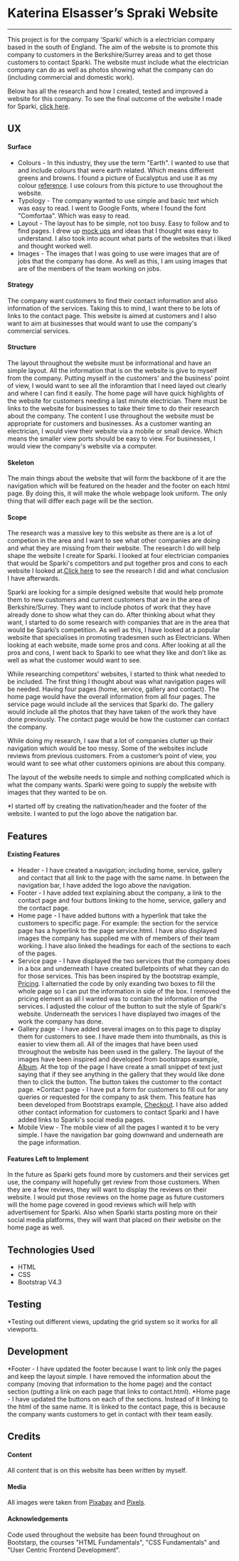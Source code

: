 # Katerina Elsasser’s Spraki Website
-----
This project is for the company ‘Sparki’ which is a electrician company based 
in the south of England. The aim of the website is to promote this company to 
customers in the Berkshire/Surrey areas and to get those customers to contact 
Sparki. The website must include what the electrician company can do as well as 
photos showing what the company can do (including commercial and domestic work).

Below has all the research and how I created, tested and improved a website for 
this company. To see the final outcome of the website I made for Sparki, [click here](https://sparki-website-katerinaelsasser21.c9users.io/index.html).

## UX

#### Surface
* Colours - In this industry, they use the term "Earth". I wanted to use that and
include colours that were earth related. Which means different greens and 
browns. I found a picture of Eucalyptus and use it as my colour [reference](https://assets.bhg.com/bhg/styles/nfp_1080_portrait/public/images/2015/9/28/Nov-color-opener-NEW.jpg?48XOLehbxwDKpF5J9ZgjBy5aCTxQ2pCj).
I use colours from this picture to use throughout the website.
* Typology - The company wanted to use simple and basic text which was easy to 
read. I went to Google Fonts, where I found the font "Comfortaa". Which was 
easy to read. 
* Layout - The layout has to be simple, not too busy. Easy to follow and to find
pages. I drew up [mock ups](https://sparki-website-katerinaelsasser21.c9users.io/mock-up.html) and ideas that I thought was easy to understand. I 
also took into acount what parts of the websites that i liked and thought 
worked well.
* Images - The images that I was going to use were images that are of jobs that
the company has done. As well as this, I am using images that are of the members
of the team working on jobs.

#### Strategy
The company want customers to find their contact information and also information
of the services. Taking this to mind, I want there to be lots of links to the 
contact page. This website is aimed at customers and I also
want to aim at businesses that would want to use the company's commercial services.
#### Structure
The layout throughout the website must be informational and have an simple 
layout. All the information that is on the website is give to myself from the 
company. Putting myself in the customers' and the business' point of view, I 
would want to see all the inforamtion that I need layed out clearly and where I 
can find it easily. The home page will have quick highlights of the website for 
customers needing a last minute electrician. There must be links to the website
for businesses to take their time to do their research about the company.
The content I use throughout the website must be appropriate for customers and 
businesses. As a customer wanting an electrician, I would view their website 
via a mobile or small device. Which means the smaller view ports should be easy
to view. For businesses, I would view the company's website via a computer.
#### Skeleton
The main things about the website that will form the backbone of it are the
navigation which will be featured on the header and the footer on each html page.
By doing this, it will make the whole webpage look uniform. The only thing that 
will differ each page will be the section.
#### Scope
The research was a massive key to this website as there are is a lot of competion
in the area and I want to see what other companies are doing and what they are
missing from their website. The research I do will help shape the website I 
create for Sparki.
I looked at four electrician companies that would be Sparki's competitors and 
put together pros and cons to each website I looked at.[Click here](https://sparki-website-katerinaelsasser21.c9users.io/research.html)
to see the research I did and what conclusion I have afterwards.

Sparki are looking for a simple designed website that would help promote 
them to new customers and current customers that are in the area of 
Berkshire/Surrey. They want to include photos of work that they have already 
done to show what they can do. 
After thinking about what they want, I started to do some research with 
companies that are in the area that would be Sparki’s competition. As well 
as this, I have looked at a popular website that specialises in promoting 
tradesmen such as Electricians. When looking at each website, made some pros 
and cons. After looking at all the pros and cons, I went back to Sparki to see 
what they like and don’t like as well as what the customer would want to see.

While researching competitors’ websites, I started to think what needed to be 
included. The first thing I thought about was what navigation pages will be 
needed. Having four pages (home, service, gallery and contact). The home page 
would have the overall information from all four pages. The service page would 
include all the services that Sparki do. The gallery would include all the 
photos that they have taken of the work they have done previously. The contact 
page would be how the customer can contact the company. 

While doing my research, I saw that a lot of companies clutter up their 
navigation which would be too messy. Some of the websites include reviews from 
previous customers. From a customer’s point of view, you would want to see what
other customers opinions are about this company.

The layout of the website needs to simple and nothing complicated which is 
what the company wants. Sparki were going to supply the website with images 
that they wanted to be on. 

*I started off by creating the nativation/header and the footer of the website.
I wanted to put the logo above the natigation bar.


## Features

#### Existing Features
* Header - I have created a navigation; including home, service, gallery and 
contact that all link to the page with the same name. In between the navigation
bar, I have added the logo above the navigation.
* Footer - I have added text explaining about the company, a link to the contact 
page and four buttons linking to the home, service, gallery and the contact page.
* Home page - I have added buttons with a hyperlink that take the customers to 
specific page. For example: the section for the service page has a hyperlink 
to the page service.html. I have also displayed images the company has supplied
me with of members of their team working.
I have also linked the headings for each of the sections to each of the pages. 
* Service page - I have displayed the two services that the company does in a box
and underneath I have created bulletpoints of what they can do for those services.
This has been inspired by the bootstrap example, [Pricing](https://getbootstrap.com/docs/4.3/examples/pricing/). 
I alternatied the code by only exanding two boxes to fill the whole page so I can
put the information in side of the box. I removed the pricing element as all I 
wanted was to contain the information of the services. I adjusted the colour of 
the button to suit the style of Sparki's website.
Underneath the services I have displayed two images of the work the company has
done.
* Gallery page - I have added several images on to this page to display them for
customers to see. I have made them into thumbnails, as this is easier to view
them all. All of the images that have been used throughout the website has been 
used in the gallery. The layout of the images have been inspired and developed 
from bootstraps example, [Album](https://getbootstrap.com/docs/4.3/examples/album/).
At the top of the page I have create a small snippet of 
text just saying that if they see anything in the gallery that they would like 
done then to click the button. The button takes the customer to the contact page.
*Contact page - I have put a form for customers to fill out for any queries or 
requested for the company to ask them. This feature has been developed from 
Bootstraps example, [Checkout](https://getbootstrap.com/docs/4.3/examples/checkout/).
I have also added other contact information for customers to contact Sparki and 
I have added links to Sparki's social media pages.
* Mobile View - The mobile view of all the pages I wanted it to be very simple. I
have the navigation bar going downward and underneath are the page information.

#### Features Left to Implement
In the future as Sparki gets found more by customers and their services get use,
the company will hopefully get review from those customers. When they are a
few reviews, they will want to display the reviews on their website. I would put
those reviews on the home page as future customers will the home page covered in
good reviews which will help with advertisement for Sparki. 
Also when Sparki starts posting more on their social media platforms, they will
want that placed on their website on the home page as well.

## Technologies Used
* HTML
* CSS
* Bootstrap V4.3


## Testing
*Testing out different views, updating the grid system so it works for all viewports.

## Development
*Footer - I have updated the footer because I want to link only the pages and 
keep the layout simple. I have removed the information about the company (moving
that information to the home page) and the contact section (putting a link on 
each page that links to contact.html).
*Home page - I have updated the buttons on each of the sections. Instead of it
linking to the html of the same name. It is linked to the contact page, this is
because the company wants customers to get in contact with their team easily.

## Credits

#### Content
All content that is on this website has been written by myself.
#### Media
All images were taken from [Pixabay](https://pixabay.com/) and [Pixels](https://www.pexels.com).
#### Acknowledgements
Code used throughout the website has been found throughout on Bootstarp, the courses
"HTML Fundamentals", "CSS Fundamentals" and "User Centric Frontend Development".
